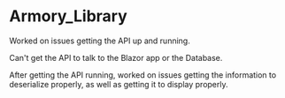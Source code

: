 # Armory_Library
Worked on issues getting the API up and running.

Can't get the API to talk to the Blazor app or the Database. 

After getting the API running, worked on issues getting the information to deserialize properly, as well as getting it to display properly. 
